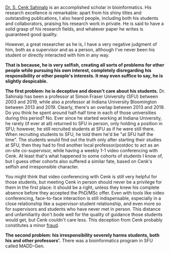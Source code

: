 [Dr. S. Cenk Sahinalp](https://ccr.cancer.gov/staff-directory/s-cenk-sahinalp) is an accomplished scholar in bioinformatics. His research excellence is remarkable: apart from his shiny titles and outstanding publications, I also heard people, including both his students and collaborators, praising his research work in private. He is said to have a solid grasp of his research fields, and whatever paper he writes is guaranteed good quality.

However, a great researcher as he is, I have a very negative judgment of him, both as a supervisor and as a person, although I've never been his student or directly interacted with him in any way.

**That is because, he is very selfish, creating all sorts of problems for other people while pursuing his own interest, completely disregarding his responsibility or other people's interests. It may even suffice to say, he is slightly despicable.**

**The first problem: he is deceptive and doesn't care about his students.** Dr. Sahinalp has been a professor at Simon Fraser University (SFU) between 2003 and 2019, while also a professor at Indiana University Bloomington between 2013 and 2019. Clearly, there's an overlap between 2013 and 2019. Do you think he spent around half-half time in each of those universities during this period? No. Ever since he started working at Indiana University, he rarely (if ever at all) returned to SFU in person, only holding a position in SFU; however, he still recruited students at SFU as if he were still there. When recruiting students to SFU, he told them he'd be "at SFU half the time". The students would find out the truth only after starting their studies at SFU, then they had to find another local professor/postdoc to act as an on-site co-supervisor, while having a weekly 1-1 video conferencing with Cenk. At least that's what happened to some cohorts of students I know of, but I guess other cohorts also suffered a similar fate, based on Cenk's selfish and irresponsible character. 

You might think that video conferencing with Cenk is still very helpful for those students, but meeting Cenk in person should never be a privilege for them in the first place: it should be a right, unless they knew his complete absence before they accepted the PhD/MSc offer. Even with tools like video conferencing, face-to-face interaction is still indispensable, especially in a close relationship like a supervisor-student relationship, and even more so for supervisors and students who have never met in person. This distance and unfamiliarity don't bode well for the quality of guidance those students would get, but Cenk couldn't care less. This deception from Cenk probably constitutes a minor [fraud](https://laws-lois.justice.gc.ca/eng/acts/c-46/section-380.html).

**The second problem: his irresponsibility severely harms students, both his and other professors'.** There was a bioinformatics program in SFU called MADD-Gen.
